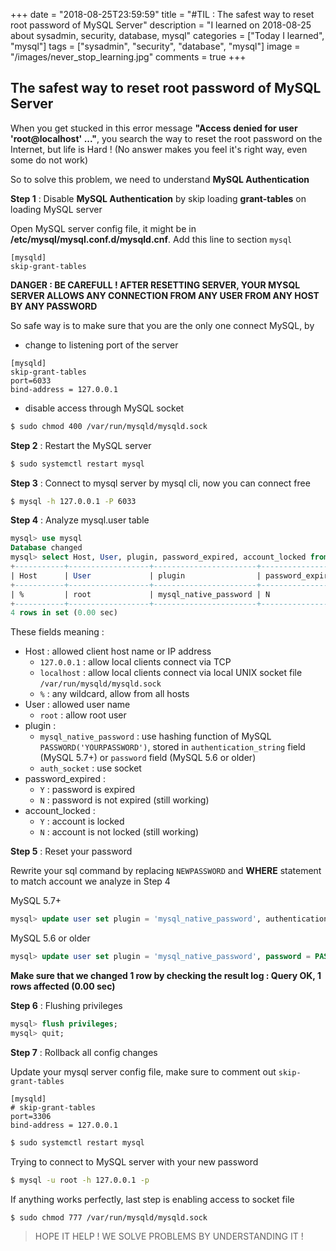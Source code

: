 +++
date = "2018-08-25T23:59:59"
title = "#TIL : The safest way to reset root password of MySQL Server"
description = "I learned on 2018-08-25 about sysadmin, security, database, mysql"
categories = ["Today I learned", "mysql"]
tags = ["sysadmin", "security", "database", "mysql"]
image = "/images/never_stop_learning.jpg"
comments = true
+++



## The safest way to reset root password of MySQL Server

When you get stucked in this error message **"Access denied for user 'root@localhost' ..."**, you search the way to reset the root password on the Internet, but life is Hard ! (No answer makes you feel it's right way, even some do not work)

So to solve this problem, we need to understand **MySQL Authentication**

**Step 1** : Disable **MySQL Authentication** by skip loading **grant-tables** on loading MySQL server

Open MySQL server config file, it might be in **/etc/mysql/mysql.conf.d/mysqld.cnf**. Add this line to section `mysql`

```
[mysqld]
skip-grant-tables
```

**DANGER : BE CAREFULL ! AFTER RESETTING SERVER, YOUR MYSQL SERVER ALLOWS ANY CONNECTION FROM ANY USER FROM ANY HOST BY ANY PASSWORD**

So safe way is to make sure that you are the only one connect MySQL, by 

- change to listening port of the server

```
[mysqld]
skip-grant-tables
port=6033
bind-address = 127.0.0.1
```

- disable access through MySQL socket

```bash
$ sudo chmod 400 /var/run/mysqld/mysqld.sock
```

**Step 2** : Restart the MySQL server

```bash
$ sudo systemctl restart mysql
```

**Step 3** : Connect to mysql server by mysql cli, now you can connect free

```bash
$ mysql -h 127.0.0.1 -P 6033
```

**Step 4** : Analyze mysql.user table

```sql
mysql> use mysql              
Database changed              
mysql> select Host, User, plugin, password_expired, account_locked from user where User = 'root';                                           
+-----------+------------------+-----------------------+------------------+----------------+
| Host      | User             | plugin                | password_expired | account_locked |
+-----------+------------------+-----------------------+------------------+----------------+
| %         | root             | mysql_native_password | N                | N              |
+-----------+------------------+-----------------------+------------------+----------------+
4 rows in set (0.00 sec)
```

These fields meaning :

- Host : allowed client host name or IP address
  - `127.0.0.1` : allow local clients connect via TCP
  - `localhost` : allow local clients connect via local UNIX socket file `/var/run/mysqld/mysqld.sock`
  - `%` : any wildcard, allow from all hosts
- User : allowed user name
  - `root` : allow root user
- plugin :
  - `mysql_native_password` : use hashing function of MySQL `PASSWORD('YOURPASSWORD')`, stored in `authentication_string` field (MySQL 5.7+) or `password` field (MySQL 5.6 or older)
  - `auth_socket` : use socket
- password_expired :
  - `Y` : password is expired
  - `N` : password is not expired (still working)
- account_locked :
  - `Y` : account is locked
  - `N` : account is not locked (still working)

**Step 5** : Reset your password

Rewrite your sql command by replacing `NEWPASSWORD` and **WHERE** statement to match account we analyze in Step 4

MySQL 5.7+

```sql
mysql> update user set plugin = 'mysql_native_password', authentication_string = PASSWORD('NEWPASSWORD'), password_expired = 'N', account_locked = 'N' where Host = '%' and User = 'root';
```

MySQL 5.6 or older

```sql
mysql> update user set plugin = 'mysql_native_password', password = PASSWORD('NEWPASSWORD'), password_expired = 'N', account_locked = 'N' where Host = '%' and User = 'root';
```

**Make sure that we changed 1 row by checking the result log : Query OK, 1 rows affected (0.00 sec)** 

**Step 6** : Flushing privileges

```sql
mysql> flush privileges;
mysql> quit;
```

**Step 7** : Rollback all config changes

Update your mysql server config file, make sure to comment out `skip-grant-tables`

```
[mysqld]
# skip-grant-tables
port=3306
bind-address = 127.0.0.1
```

```bash
$ sudo systemctl restart mysql
```
Trying to connect to MySQL server with your new password

```bash
$ mysql -u root -h 127.0.0.1 -p
```

If anything works perfectly, last step is enabling access to socket file

```bash
$ sudo chmod 777 /var/run/mysqld/mysqld.sock
```

> HOPE IT HELP ! WE SOLVE PROBLEMS BY UNDERSTANDING IT !
